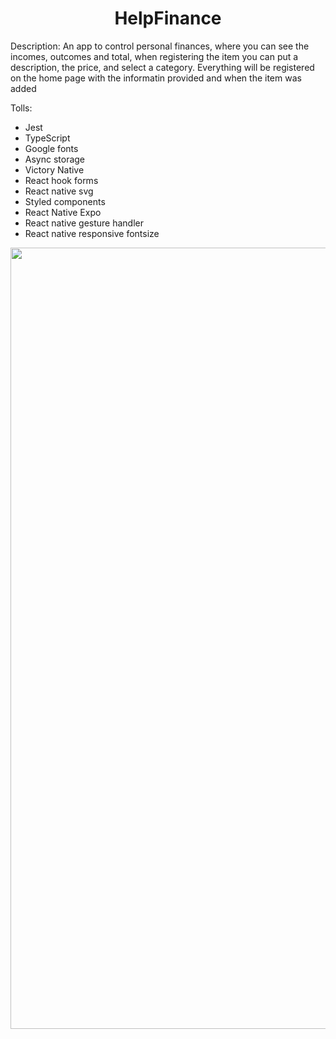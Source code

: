 <h1 align="center"> HelpFinance </h1>

Description: An app to control personal finances, where you can see the incomes, outcomes and total, when registering the item you can put a description, the price, and select a category. Everything will be registered on the home page with the informatin provided and when the item was added 

Tolls:
- Jest
- TypeScript
- Google fonts
- Async storage
- Victory Native
- React hook forms
- React native svg
- Styled components
- React Native Expo
- React native gesture handler
- React native responsive fontsize

<img src="https://user-images.githubusercontent.com/75041514/228636486-d8196bec-a99e-487f-8546-df70352f2713.gif" width="600" height="1250"/>
